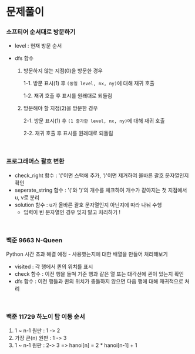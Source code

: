 # 문제풀이

### 소프티어 순서대로 방문하기
- level : 현재 방문 순서
- dfs 함수
    
    1. 방문하지 않는 지점(0)을 방문한 경우
    
        1-1. 방문 표시(1) 후 `(동일 level, nx, ny)`에 대해 재귀 호출
    
        1-2. 재귀 호출 후 표시를 원래대로 되돌림
    2. 방문해야 할 지점(2)을 방문한 경우

        2-1. 방문 표시(1) 후 `(1 증가한 level, nx, ny)`에 대해 재귀 호출
        
        2-2. 재귀 호출 후 표시를 원래대로 되돌림


</br>

### 프로그래머스 괄호 변환

- check_right 함수 : '('이면 스택에 추가, ')'이면 제거하여 올바른 괄호 문자열인지 확인
- seperate_string 함수 : '('와 ')'의 개수를 체크하여 개수가 같아지는 첫 지점에서 u, v로 분리
- solution 함수 : u가 올바른 괄호 문자열인지 아닌지에 따라 나눠 수행
    - 입력이 빈 문자열인 경우 잊지 말고 처리하기 !

</br>

### 백준 9663 N-Queen
Python 시간 초과 해결 예정 - 사용했는지에 대한 배열을 만들어 처리해보기

- visited : 각 행에서 퀸의 위치를 표시
- check 함수 : 이전 행을 돌며 기준 행과 같은 열 또는 대각선에 퀸이 있는지 확인
- dfs 함수 : 이전 행들과 퀸의 위치가 충돌하지 않으면 다음 행에 대해 재귀적으로 처리

</br>

### 백준 11729 하노이 탑 이동 순서

1. 1 ~ n-1 원판 : 1 -> 2
2. 가장 큰(n) 원판 : 1 -> 3
3. 1 ~ n-1 원판 : 2-> 3
=> hanoi[n] = 2 * hanoi[n-1] + 1